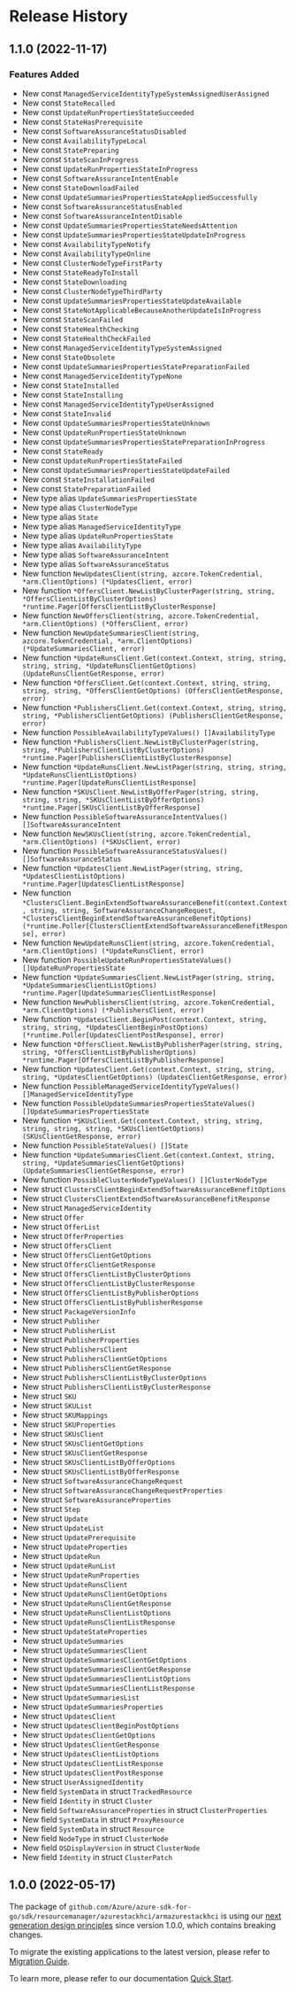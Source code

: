 # Release History

## 1.1.0 (2022-11-17)
### Features Added

- New const `ManagedServiceIdentityTypeSystemAssignedUserAssigned`
- New const `StateRecalled`
- New const `UpdateRunPropertiesStateSucceeded`
- New const `StateHasPrerequisite`
- New const `SoftwareAssuranceStatusDisabled`
- New const `AvailabilityTypeLocal`
- New const `StatePreparing`
- New const `StateScanInProgress`
- New const `UpdateRunPropertiesStateInProgress`
- New const `SoftwareAssuranceIntentEnable`
- New const `StateDownloadFailed`
- New const `UpdateSummariesPropertiesStateAppliedSuccessfully`
- New const `SoftwareAssuranceStatusEnabled`
- New const `SoftwareAssuranceIntentDisable`
- New const `UpdateSummariesPropertiesStateNeedsAttention`
- New const `UpdateSummariesPropertiesStateUpdateInProgress`
- New const `AvailabilityTypeNotify`
- New const `AvailabilityTypeOnline`
- New const `ClusterNodeTypeFirstParty`
- New const `StateReadyToInstall`
- New const `StateDownloading`
- New const `ClusterNodeTypeThirdParty`
- New const `UpdateSummariesPropertiesStateUpdateAvailable`
- New const `StateNotApplicableBecauseAnotherUpdateIsInProgress`
- New const `StateScanFailed`
- New const `StateHealthChecking`
- New const `StateHealthCheckFailed`
- New const `ManagedServiceIdentityTypeSystemAssigned`
- New const `StateObsolete`
- New const `UpdateSummariesPropertiesStatePreparationFailed`
- New const `ManagedServiceIdentityTypeNone`
- New const `StateInstalled`
- New const `StateInstalling`
- New const `ManagedServiceIdentityTypeUserAssigned`
- New const `StateInvalid`
- New const `UpdateSummariesPropertiesStateUnknown`
- New const `UpdateRunPropertiesStateUnknown`
- New const `UpdateSummariesPropertiesStatePreparationInProgress`
- New const `StateReady`
- New const `UpdateRunPropertiesStateFailed`
- New const `UpdateSummariesPropertiesStateUpdateFailed`
- New const `StateInstallationFailed`
- New const `StatePreparationFailed`
- New type alias `UpdateSummariesPropertiesState`
- New type alias `ClusterNodeType`
- New type alias `State`
- New type alias `ManagedServiceIdentityType`
- New type alias `UpdateRunPropertiesState`
- New type alias `AvailabilityType`
- New type alias `SoftwareAssuranceIntent`
- New type alias `SoftwareAssuranceStatus`
- New function `NewUpdatesClient(string, azcore.TokenCredential, *arm.ClientOptions) (*UpdatesClient, error)`
- New function `*OffersClient.NewListByClusterPager(string, string, *OffersClientListByClusterOptions) *runtime.Pager[OffersClientListByClusterResponse]`
- New function `NewOffersClient(string, azcore.TokenCredential, *arm.ClientOptions) (*OffersClient, error)`
- New function `NewUpdateSummariesClient(string, azcore.TokenCredential, *arm.ClientOptions) (*UpdateSummariesClient, error)`
- New function `*UpdateRunsClient.Get(context.Context, string, string, string, string, *UpdateRunsClientGetOptions) (UpdateRunsClientGetResponse, error)`
- New function `*OffersClient.Get(context.Context, string, string, string, string, *OffersClientGetOptions) (OffersClientGetResponse, error)`
- New function `*PublishersClient.Get(context.Context, string, string, string, *PublishersClientGetOptions) (PublishersClientGetResponse, error)`
- New function `PossibleAvailabilityTypeValues() []AvailabilityType`
- New function `*PublishersClient.NewListByClusterPager(string, string, *PublishersClientListByClusterOptions) *runtime.Pager[PublishersClientListByClusterResponse]`
- New function `*UpdateRunsClient.NewListPager(string, string, string, *UpdateRunsClientListOptions) *runtime.Pager[UpdateRunsClientListResponse]`
- New function `*SKUsClient.NewListByOfferPager(string, string, string, string, *SKUsClientListByOfferOptions) *runtime.Pager[SKUsClientListByOfferResponse]`
- New function `PossibleSoftwareAssuranceIntentValues() []SoftwareAssuranceIntent`
- New function `NewSKUsClient(string, azcore.TokenCredential, *arm.ClientOptions) (*SKUsClient, error)`
- New function `PossibleSoftwareAssuranceStatusValues() []SoftwareAssuranceStatus`
- New function `*UpdatesClient.NewListPager(string, string, *UpdatesClientListOptions) *runtime.Pager[UpdatesClientListResponse]`
- New function `*ClustersClient.BeginExtendSoftwareAssuranceBenefit(context.Context, string, string, SoftwareAssuranceChangeRequest, *ClustersClientBeginExtendSoftwareAssuranceBenefitOptions) (*runtime.Poller[ClustersClientExtendSoftwareAssuranceBenefitResponse], error)`
- New function `NewUpdateRunsClient(string, azcore.TokenCredential, *arm.ClientOptions) (*UpdateRunsClient, error)`
- New function `PossibleUpdateRunPropertiesStateValues() []UpdateRunPropertiesState`
- New function `*UpdateSummariesClient.NewListPager(string, string, *UpdateSummariesClientListOptions) *runtime.Pager[UpdateSummariesClientListResponse]`
- New function `NewPublishersClient(string, azcore.TokenCredential, *arm.ClientOptions) (*PublishersClient, error)`
- New function `*UpdatesClient.BeginPost(context.Context, string, string, string, *UpdatesClientBeginPostOptions) (*runtime.Poller[UpdatesClientPostResponse], error)`
- New function `*OffersClient.NewListByPublisherPager(string, string, string, *OffersClientListByPublisherOptions) *runtime.Pager[OffersClientListByPublisherResponse]`
- New function `*UpdatesClient.Get(context.Context, string, string, string, *UpdatesClientGetOptions) (UpdatesClientGetResponse, error)`
- New function `PossibleManagedServiceIdentityTypeValues() []ManagedServiceIdentityType`
- New function `PossibleUpdateSummariesPropertiesStateValues() []UpdateSummariesPropertiesState`
- New function `*SKUsClient.Get(context.Context, string, string, string, string, string, *SKUsClientGetOptions) (SKUsClientGetResponse, error)`
- New function `PossibleStateValues() []State`
- New function `*UpdateSummariesClient.Get(context.Context, string, string, *UpdateSummariesClientGetOptions) (UpdateSummariesClientGetResponse, error)`
- New function `PossibleClusterNodeTypeValues() []ClusterNodeType`
- New struct `ClustersClientBeginExtendSoftwareAssuranceBenefitOptions`
- New struct `ClustersClientExtendSoftwareAssuranceBenefitResponse`
- New struct `ManagedServiceIdentity`
- New struct `Offer`
- New struct `OfferList`
- New struct `OfferProperties`
- New struct `OffersClient`
- New struct `OffersClientGetOptions`
- New struct `OffersClientGetResponse`
- New struct `OffersClientListByClusterOptions`
- New struct `OffersClientListByClusterResponse`
- New struct `OffersClientListByPublisherOptions`
- New struct `OffersClientListByPublisherResponse`
- New struct `PackageVersionInfo`
- New struct `Publisher`
- New struct `PublisherList`
- New struct `PublisherProperties`
- New struct `PublishersClient`
- New struct `PublishersClientGetOptions`
- New struct `PublishersClientGetResponse`
- New struct `PublishersClientListByClusterOptions`
- New struct `PublishersClientListByClusterResponse`
- New struct `SKU`
- New struct `SKUList`
- New struct `SKUMappings`
- New struct `SKUProperties`
- New struct `SKUsClient`
- New struct `SKUsClientGetOptions`
- New struct `SKUsClientGetResponse`
- New struct `SKUsClientListByOfferOptions`
- New struct `SKUsClientListByOfferResponse`
- New struct `SoftwareAssuranceChangeRequest`
- New struct `SoftwareAssuranceChangeRequestProperties`
- New struct `SoftwareAssuranceProperties`
- New struct `Step`
- New struct `Update`
- New struct `UpdateList`
- New struct `UpdatePrerequisite`
- New struct `UpdateProperties`
- New struct `UpdateRun`
- New struct `UpdateRunList`
- New struct `UpdateRunProperties`
- New struct `UpdateRunsClient`
- New struct `UpdateRunsClientGetOptions`
- New struct `UpdateRunsClientGetResponse`
- New struct `UpdateRunsClientListOptions`
- New struct `UpdateRunsClientListResponse`
- New struct `UpdateStateProperties`
- New struct `UpdateSummaries`
- New struct `UpdateSummariesClient`
- New struct `UpdateSummariesClientGetOptions`
- New struct `UpdateSummariesClientGetResponse`
- New struct `UpdateSummariesClientListOptions`
- New struct `UpdateSummariesClientListResponse`
- New struct `UpdateSummariesList`
- New struct `UpdateSummariesProperties`
- New struct `UpdatesClient`
- New struct `UpdatesClientBeginPostOptions`
- New struct `UpdatesClientGetOptions`
- New struct `UpdatesClientGetResponse`
- New struct `UpdatesClientListOptions`
- New struct `UpdatesClientListResponse`
- New struct `UpdatesClientPostResponse`
- New struct `UserAssignedIdentity`
- New field `SystemData` in struct `TrackedResource`
- New field `Identity` in struct `Cluster`
- New field `SoftwareAssuranceProperties` in struct `ClusterProperties`
- New field `SystemData` in struct `ProxyResource`
- New field `SystemData` in struct `Resource`
- New field `NodeType` in struct `ClusterNode`
- New field `OSDisplayVersion` in struct `ClusterNode`
- New field `Identity` in struct `ClusterPatch`


## 1.0.0 (2022-05-17)

The package of `github.com/Azure/azure-sdk-for-go/sdk/resourcemanager/azurestackhci/armazurestackhci` is using our [next generation design principles](https://azure.github.io/azure-sdk/general_introduction.html) since version 1.0.0, which contains breaking changes.

To migrate the existing applications to the latest version, please refer to [Migration Guide](https://aka.ms/azsdk/go/mgmt/migration).

To learn more, please refer to our documentation [Quick Start](https://aka.ms/azsdk/go/mgmt).